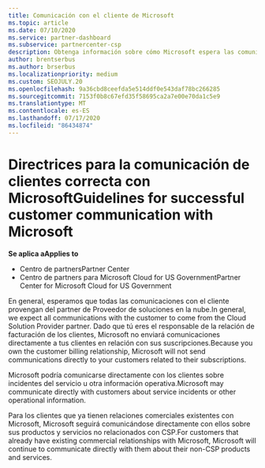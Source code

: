 ```yaml
---
title: Comunicación con el cliente de Microsoft
ms.topic: article
ms.date: 07/10/2020
ms.service: partner-dashboard
ms.subservice: partnercenter-csp
description: Obtenga información sobre cómo Microsoft espera las comunicaciones de los clientes entre clientes y asociados en el programa proveedor de soluciones en la nube.
author: brentserbus
ms.author: brserbus
ms.localizationpriority: medium
ms.custom: SEOJULY.20
ms.openlocfilehash: 9a36cbd8ceefda5e514ddf0e543daf78bc266285
ms.sourcegitcommit: 7153f0b8c67efd35f58695ca2a7e00e70da1c5e9
ms.translationtype: MT
ms.contentlocale: es-ES
ms.lasthandoff: 07/17/2020
ms.locfileid: "86434874"
---
```

# <a name="guidelines-for-successful-customer-communication-with-microsoft"></a><span data-ttu-id="664e3-103">Directrices para la comunicación de clientes correcta con Microsoft</span><span class="sxs-lookup"><span data-stu-id="664e3-103">Guidelines for successful customer communication with Microsoft</span></span>

<span data-ttu-id="664e3-104">**Se aplica a**</span><span class="sxs-lookup"><span data-stu-id="664e3-104">**Applies to**</span></span>

-  <span data-ttu-id="664e3-105">Centro de partners</span><span class="sxs-lookup"><span data-stu-id="664e3-105">Partner Center</span></span>
-  <span data-ttu-id="664e3-106">Centro de partners para Microsoft Cloud for US Government</span><span class="sxs-lookup"><span data-stu-id="664e3-106">Partner Center for Microsoft Cloud for US Government</span></span>

<span data-ttu-id="664e3-107">En general, esperamos que todas las comunicaciones con el cliente provengan del partner de Proveedor de soluciones en la nube.</span><span class="sxs-lookup"><span data-stu-id="664e3-107">In general, we expect all communications with the customer to come from the Cloud Solution Provider partner.</span></span> <span data-ttu-id="664e3-108">Dado que tú eres el responsable de la relación de facturación de los clientes, Microsoft no enviará comunicaciones directamente a tus clientes en relación con sus suscripciones.</span><span class="sxs-lookup"><span data-stu-id="664e3-108">Because you own the customer billing relationship, Microsoft will not send communications directly to your customers related to their subscriptions.</span></span>

<span data-ttu-id="664e3-109">Microsoft podría comunicarse directamente con los clientes sobre incidentes del servicio u otra información operativa.</span><span class="sxs-lookup"><span data-stu-id="664e3-109">Microsoft may communicate directly with customers about service incidents or other operational information.</span></span>

<span data-ttu-id="664e3-110">Para los clientes que ya tienen relaciones comerciales existentes con Microsoft, Microsoft seguirá comunicándose directamente con ellos sobre sus productos y servicios no relacionados con CSP.</span><span class="sxs-lookup"><span data-stu-id="664e3-110">For customers that already have existing commercial relationships with Microsoft, Microsoft will continue to communicate directly with them about their non-CSP products and services.</span></span>
